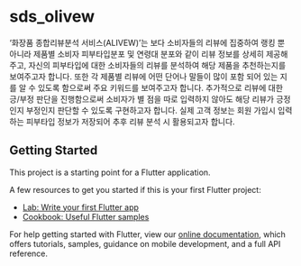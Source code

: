 # sds_olivew

‘화장품 종합리뷰분석 서비스(ALIVEW)’는 보다 소비자들의 리뷰에 집중하여 랭킹 뿐 아니라 제품별 소비자 피부타입분포 및 연령대 분포와 같이 리뷰 정보를 상세히 제공해주고, 자신의 피부타입에 대한 소비자들의 리뷰를 분석하여 해당 제품을 추천하는지를 보여주고자 합니다. 또한 각 제품별 리뷰에 어떤 단어나 말들이 많이 포함 되어 있는 지를 알 수 있도록 함으로써 주요 키워드를 보여주고자 합니다. 추가적으로 리뷰에 대한 긍/부정 판단을 진행함으로써 소비자가 별 점을 따로 입력하지 않아도 해당 리뷰가 긍정인지 부정인지 판단할 수 있도록 구현하고자 합니다. 실제 고객 정보는 회원 가입시 입력하는 피부타입 정보가 저장되어 추후 리뷰 분석 시 활용되고자 합니다.

## Getting Started

This project is a starting point for a Flutter application.

A few resources to get you started if this is your first Flutter project:

- [Lab: Write your first Flutter app](https://flutter.dev/docs/get-started/codelab)
- [Cookbook: Useful Flutter samples](https://flutter.dev/docs/cookbook)

For help getting started with Flutter, view our
[online documentation](https://flutter.dev/docs), which offers tutorials,
samples, guidance on mobile development, and a full API reference.
